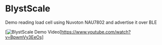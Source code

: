 # BlystScale
Demo reading load cell using Nuvoton NAU7802 and advertise it over BLE 

[![BlystScale Demo Video](https://img.youtube.com/vi/BpwmVy3EeOs/0.jpg)[https://www.youtube.com/watch?v=BpwmVy3EeOs]
